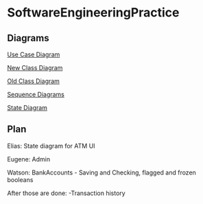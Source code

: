 # SoftwareEngineeringPractice
## Diagrams
[Use Case Diagram](https://drive.google.com/file/d/1TZBnwLbrYzN_rtDHoG7ovTYLz4JMTDst/view?usp=sharing)

[New Class Diagram](https://drive.google.com/file/d/1gzqQ0AXBI24RddafcyB61s94ZGXCrN8U/view?usp=sharing)

[Old Class Diagram](https://drive.google.com/file/d/1tpF8CfgXYkLrL0un2yI6m4j5sFMbGtDJ/view?usp=sharing)

[Sequence Diagrams](https://drive.google.com/file/d/1DDU6xHk5p2GxctTS-8zssBviHr1isZig/view?usp=sharing)

[State Diagram](https://drive.google.com/file/d/1GYon-WgCVzCheQkJrz8YwlgZjw5826zB/view?usp=sharing)
## Plan
Elias:  State diagram for ATM UI

Eugene: Admin

Watson: BankAccounts - Saving and Checking, flagged and frozen booleans

After those are done:
-Transaction history
